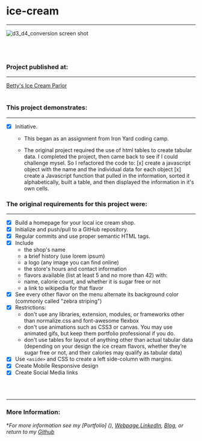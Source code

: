 # ice-cream
---

![d3_d4_conversion screen shot](https://cloud.githubusercontent.com/assets/11747875/20286878/3dfed1d8-aa86-11e6-99dd-981ea0a6db9f.png)

<br/>
<br/>

### Project published at: 
---

[Betty's Ice Cream Parlor](https://trrapp12-ironyard.github.io/ice-cream/)
<br/>
<br/>

### This project demonstrates:
---

- [x] Initiative.  
  * This began as an assignment from Iron Yard coding camp. 
  
  * The original project required the use of html tables to create tabular data.  I completed the project, then came back to see if I could challenge mysel.  So I refactored the code to:
  [x] create a javascript object with the name and the individual data for each object
  [x] create a Javascript function that pulled in the information, sorted it alphabetically, built a table, and then displayed the information in it's own cells. 
  
### The original requirements for this project were:
---

- [x] Build a homepage for your local ice cream shop. 
- [x] Initialize and push/pull to a GitHub repository.
- [x] Regular commits and use proper semantic HTML tags.
- [x] Include 
  * the shop's name
  * a brief history (use lorem ipsum)
  * a logo (any image you can find online)
  * the store's hours and contact information
  * flavors available (list at least 5 and no more than 42) with:
  * name, calorie count, and whether it is sugar free or not
  * a link to wikipedia for that flavor
- [x] See every other flavor on the menu alternate its background color (commonly called "zebra striping")
- [x] Restrictions:
  * don't use any libraries, extension, modules, or frameworks other than normalize.css and font-awesome flexbox
  * don't use animations such as CSS3 or canvas.  You may use animated gifs, but keep them portfolio professional if you do.
  * don't use tables for layout of anything other than actual tabular data (depending on your design the ice cream flavors, whether they’re sugar free or not, and their calories may qualify as tabular data)
- [x] Use ```<aside>``` and CSS to create a left side-column with margins.
- [x] Create Mobile Responsive design
- [x] Create Social Media links
<br/>
<br/>

---
### More Information: 
\**For more information see my [Portfolio] (), [Webpage](http://web-karma.org),[LinkedIn](https://www.linkedin.com/in/trevor-rapp-042a1037), [Blog](http://web-karma.net), or return to my [Github](https://github.com/trrapp12)*
